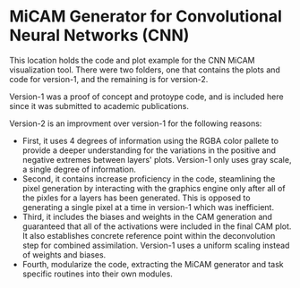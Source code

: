 # MiCAM Generator for Convolutional Neural Networks (CNN)

This location holds the code and plot example for the CNN MiCAM visualization tool.
There were two folders, one that contains the plots and code for version-1, and the remaining is for version-2.

Version-1 was a proof of concept and protoype code, and is included here since it was submitted to academic publications.

Version-2 is an improvment over version-1 for the following reasons:
- First, it uses 4 degrees of information using the RGBA color pallete to provide a deeper understanding for the variations in the positive and negative extremes between layers' plots.  Version-1 only uses gray scale, a single degree of information.
- Second, it contains increase proficiency in the code, steamlining the pixel generation by interacting with the graphics engine only after all of the pixles for a layers has been generated.  This is opposed to generating a single pixel at a time in version-1 which was inefficient.
- Third, it includes the biases and weights in the CAM generation and guaranteed that all of the activations were included in the final CAM plot.  It also establishes concrete reference point within the deconvolution step for combined assimilation.  Version-1 uses a uniform scaling instead of weights and biases.
- Fourth, modularize the code, extracting the MiCAM generator and task specific routines into their own modules.

